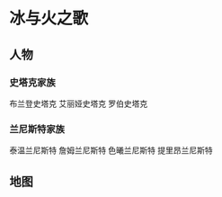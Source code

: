 # 冰与火之歌 #

## 人物 ##

### 史塔克家族 ###

布兰登史塔克
艾丽娅史塔克
罗伯史塔克

### 兰尼斯特家族 ###

泰温兰尼斯特
詹姆兰尼斯特
色曦兰尼斯特
提里昂兰尼斯特

## 地图 ##
